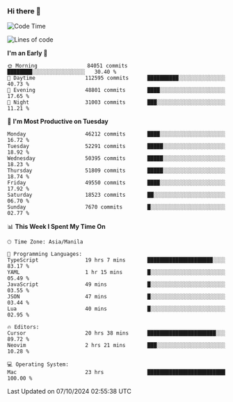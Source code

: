 ### Hi there 👋

<!--START_SECTION:waka-->
![Code Time](http://img.shields.io/badge/Code%20Time-5%2C627%20hrs%2017%20mins-blue)

![Lines of code](https://img.shields.io/badge/From%20Hello%20World%20I%27ve%20Written-121.0%20million%20lines%20of%20code-blue)

**I'm an Early 🐤** 

```text
🌞 Morning                84051 commits       ████████░░░░░░░░░░░░░░░░░   30.40 % 
🌆 Daytime                112595 commits      ██████████░░░░░░░░░░░░░░░   40.73 % 
🌃 Evening                48801 commits       ████░░░░░░░░░░░░░░░░░░░░░   17.65 % 
🌙 Night                  31003 commits       ███░░░░░░░░░░░░░░░░░░░░░░   11.21 % 
```
📅 **I'm Most Productive on Tuesday** 

```text
Monday                   46212 commits       ████░░░░░░░░░░░░░░░░░░░░░   16.72 % 
Tuesday                  52291 commits       █████░░░░░░░░░░░░░░░░░░░░   18.92 % 
Wednesday                50395 commits       █████░░░░░░░░░░░░░░░░░░░░   18.23 % 
Thursday                 51809 commits       █████░░░░░░░░░░░░░░░░░░░░   18.74 % 
Friday                   49550 commits       ████░░░░░░░░░░░░░░░░░░░░░   17.92 % 
Saturday                 18523 commits       ██░░░░░░░░░░░░░░░░░░░░░░░   06.70 % 
Sunday                   7670 commits        █░░░░░░░░░░░░░░░░░░░░░░░░   02.77 % 
```


📊 **This Week I Spent My Time On** 

```text
🕑︎ Time Zone: Asia/Manila

💬 Programming Languages: 
TypeScript               19 hrs 7 mins       █████████████████████░░░░   83.17 % 
YAML                     1 hr 15 mins        █░░░░░░░░░░░░░░░░░░░░░░░░   05.49 % 
JavaScript               49 mins             █░░░░░░░░░░░░░░░░░░░░░░░░   03.55 % 
JSON                     47 mins             █░░░░░░░░░░░░░░░░░░░░░░░░   03.44 % 
Lua                      40 mins             █░░░░░░░░░░░░░░░░░░░░░░░░   02.95 % 

🔥 Editors: 
Cursor                   20 hrs 38 mins      ██████████████████████░░░   89.72 % 
Neovim                   2 hrs 21 mins       ███░░░░░░░░░░░░░░░░░░░░░░   10.28 % 

💻 Operating System: 
Mac                      23 hrs              █████████████████████████   100.00 % 
```


 Last Updated on 07/10/2024 02:55:38 UTC
<!--END_SECTION:waka-->


<!--
**rad182/rad182** is a ✨ _special_ ✨ repository because its `README.md` (this file) appears on your GitHub profile.

Here are some ideas to get you started:

- 🔭 I’m currently working on ...
- 🌱 I’m currently learning ...
- 👯 I’m looking to collaborate on ...
- 🤔 I’m looking for help with ...
- 💬 Ask me about ...
- 📫 How to reach me: ...
- 😄 Pronouns: ...
- ⚡ Fun fact: ...
-->
